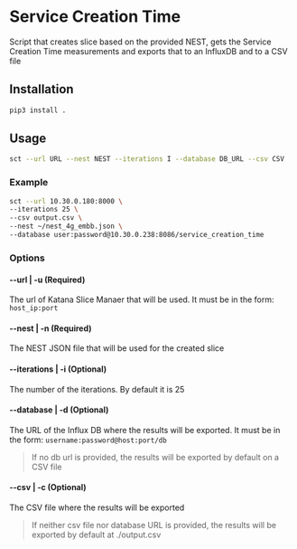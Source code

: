 # Service Creation Time

Script that creates slice based on the provided NEST, gets the Service Creation Time measurements and
exports that to an InfluxDB and to a CSV file

## Installation

```bash
pip3 install .
```

## Usage

```bash
sct --url URL --nest NEST --iterations I --database DB_URL --csv CSV
```

### Example

```bash
sct --url 10.30.0.180:8000 \
--iterations 25 \
--csv output.csv \
--nest ~/nest_4g_embb.json \
--database user:password@10.30.0.238:8086/service_creation_time
```

### Options

#### --url | -u (Required)

The url of Katana Slice Manaer that will be used. It must be in the form: `host_ip:port`

#### --nest | -n (Required)

The NEST JSON file that will be used for the created slice

#### --iterations | -i (Optional)

The number of the iterations. By default it is 25

#### --database | -d (Optional)

The URL of the Influx DB where the results will be exported. It must be in the form: `username:password@host:port/db`

> If no db url is provided, the results will be exported by default on a CSV file

#### --csv | -c (Optional)

The CSV file where the results will be exported

> If neither csv file nor database URL is provided, the results will be exported by default at ./output.csv

